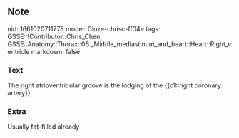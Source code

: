 ## Note
nid: 1661020711778
model: Cloze-chrisc-ff04e
tags: GSSE::!Contributor::Chris_Chen, GSSE::Anatomy::Thorax::06._Middle_mediastinum_and_heart::Heart::Right_ventricle
markdown: false

### Text
<div class="toggle">
  The right atrioventricular groove is the lodging of the
  {{c1::right coronary artery}}
</div>

### Extra
<p id="57a270e6-b9fb-4bad-bc66-940874a43a18" class="">Usually
fat-filled already
